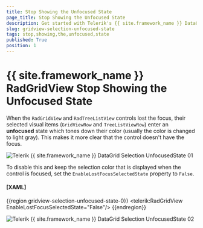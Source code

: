```yaml
---
title: Stop Showing the Unfocused State
page_title: Stop Showing the Unfocused State
description: Get started with Telerik's {{ site.framework_name }} DataGrid and learn how to stop showing the unfocused state for the selected row.
slug: gridview-selection-unfocused-state
tags: stop,showing,the,unfocused,state
published: True
position: 1
---
```


# {{ site.framework_name }} RadGridView Stop Showing the Unfocused State

When the `RadGridView` and `RadTreeListView` controls lost the focus, their selected visual items (`GridViewRow` and `TreeListViewRow`) enter an __unfocused__ state which tones down their color (usually the color is changed to light gray). This makes it more clear that the control doesn't have the focus.

![Telerik {{ site.framework_name }} DataGrid Selection UnfocusedState 01](images/RadGridView_Selection_UnfocusedState_01.PNG)

To disable this and keep the selection color that is displayed when the control is focused, set the `EnableLostFocusSelectedState` property to `False`.

#### __[XAML]__
{{region gridview-selection-unfocused-state-0}}
    <telerik:RadGridView EnableLostFocusSelectedState="False"/>
{{endregion}}

![Telerik {{ site.framework_name }} DataGrid Selection UnfocusedState 02](images/RadGridView_Selection_UnfocusedState_02.PNG)
